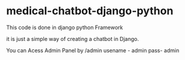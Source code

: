 # medical-chatbot-django-python
This code is done in django python Framework

it is just a simple way of creating a chatbot in Django.


You can Acess Admin Panel by /admin
usename - admin pass- admin
